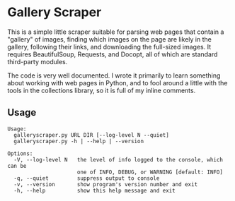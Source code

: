 # Gallery Scraper

This is a simple little scraper suitable for parsing web pages that contain a "gallery" of images, finding which images on the page are likely in the gallery, following their links, and downloading the full-sized images. It requires BeautifulSoup, Requests, and Docopt, all of which are standard third-party modules.

The code is very well documented. I wrote it primarily to learn something about working with web pages in Python, and to fool around a little with the tools in the collections library, so it is full of my inline comments.

## Usage

	Usage:
	  galleryscraper.py URL DIR [--log-level N --quiet]
	  galleryscraper.py -h | --help | --version

	Options:
	  -V, --log-level N   the level of info logged to the console, which can be
	                      one of INFO, DEBUG, or WARNING [default: INFO]
	  -q, --quiet         suppress output to console
	  -v, --version       show program's version number and exit
	  -h, --help          show this help message and exit